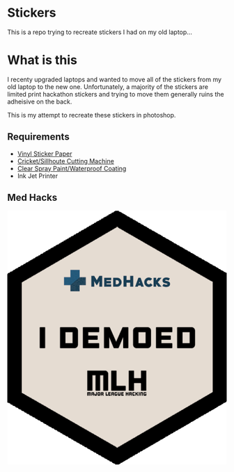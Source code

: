 # Stickers

This is a repo trying to recreate stickers I had on my old laptop...

# What is this

I recenty upgraded laptops and wanted to move all of the stickers from my old laptop to the new one.  Unfortunately, a majority of the stickers are limited print hackathon stickers and trying to move them generally ruins the adheisive on the back.

This is my attempt to recreate these stickers in photoshop.

## Requirements

- [Vinyl Sticker Paper](https://www.amazon.com/gp/product/B07NX2VK6K)
- [Cricket/Sillhoute Cutting Machine](https://www.amazon.com/dp/B07VLB3627)
- [Clear Spray Paint/Waterproof Coating](https://www.amazon.com/Krylon-K01305-Coatings-11-Ounce-UV-Resistant/dp/B00397STRW/ref=sr_1_5?keywords=spray+coating&qid=1575599447&sr=8-5)
- Ink Jet Printer



## Med Hacks

<p align="center">
  <img src="medHacks/medHacksFinal.png" width="700px"/>
</p>